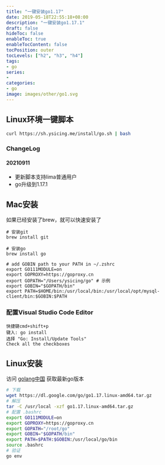 ```yaml
---
title: "一键安装go1.17"
date: 2019-05-18T22:55:18+08:00
description: "一键安装go1.17.1"
draft: false
hideToc: false
enableToc: true
enableTocContent: false
tocPosition: outer
tocLevels: ["h2", "h3", "h4"]
tags: 
- go
series:
-
categories: 
- go
image: images/other/go1.svg
---
```


## Linux环境一键脚本

```bash
curl https://sh.ysicing.me/install/go.sh | bash
```

### ChangeLog

#### 20210911

- 更新脚本支持lima普通用户
- go升级到1.17.1

## Mac安装

如果已经安装了brew，就可以快速安装了

```
# 安装git
brew install git

# 安装go
brew install go

# add GOBIN path to your PATH in ~/.zshrc
export GO111MODULE=on
export GOPROXY=https://goproxy.cn
export GOPATH="/Users/ysicing/go" # 示例
export GOBIN="$GOPATH/bin"
export PATH=$HOME/bin:/usr/local/bin:/usr/local/opt/mysql-client/bin:$GOBIN:$PATH
```

### 配置Visual Studio Code Editor

```
快捷键cmd+shift+p
键入: go install
选择 "Go: Install/Update Tools"
Check all the checkboxes
```

## Linux安装

访问 [golang中国](https://golang.google.cn/dl/) 获取最新go版本

```bash
# 下载
wget https://dl.google.com/go/go1.17.linux-amd64.tar.gz
# 解压
tar -C /usr/local -xzf go1.17.linux-amd64.tar.gz
# 配置 .bashrc
export GO111MODULE=on
export GOPROXY=https://goproxy.cn
export GOPATH="/root/go"
export GOBIN="$GOPATH/bin"
export PATH=$PATH:$GOBIN:/usr/local/go/bin
source .bashrc
# 验证
go env
```

